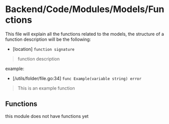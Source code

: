 # Backend/Code/Modules/Models/Functions

This file will explain all the functions related to the models, the structure of
a function description will be the following:

- \[location\] `function signature`

> function description

example:

- \[/utils/folder/file.go:34\] `func Example(variable string) error`

> This is an example function

## Functions

this module does not have functions yet
